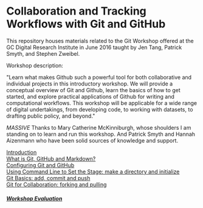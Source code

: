 # Collaboration and Tracking Workflows with Git and GitHub

This repository houses materials related to the Git Workshop offered at the GC Digital Research Institute in June 2016 taught by Jen Tang, Patrick Smyth, and Stephen Zweibel.

Workshop description:

"Learn what makes Github such a powerful tool for both collaborative and individual projects in this introductory workshop. We will provide a conceptual overview of Git and Github, learn the basics of how to get started, and explore practical applications of Github for writing and computational workflows. This workshop will be applicable for a wide range of digital undertakings, from developing code, to working with datasets, to drafting public policy, and beyond."

_MASSIVE_ Thanks to Mary Catherine McKinniburgh, whose shoulders I am standing on to learn and run this workshop. And Patrick Smyth and Hannah Aizenmann who have been solid sources of knowledge and support.


[Introduction](1_outline.md)  
[What is Git, GitHub and Markdown?](2_conceptOverview.md)  
[Configuring Git and GitHub](3_gitConfig.md)  
[Using Command Line to Set the Stage: make a directory and initialize](4_commandLine.md)  
[Git Basics: add, commit and push](5_gitAction.md)  
[Git for Collaboration: forking and pulling](6_forkPull.md)  

##### [Workshop Evaluation](https://docs.google.com/forms/d/1Q6dYD6emcNlOTA6oeJmVc3Z-qKvWGGhE_SjVnVRWHbI/viewform)
